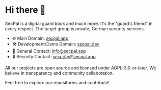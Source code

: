<!--
SPDX-FileCopyrightText: 2025 SecPal
SPDX-License-Identifier: AGPL-3.0-or-later
-->

# Hi there 👋

SecPal is a digital guard book and much more. It's the "guard's friend" in every respect. The target group is private, German security services.

- 🌐 Main Domain: [secpal.app](https://secpal.app)
- 🛠️ Development/Demo Domain: [secpal.dev](https://secpal.dev)
- 📧 General Contact: <info@secpal.app>
- 🔒 Security Contact: <security@secpal.app>

All our projects are open source and licensed under AGPL-3.0-or-later. We believe in transparency and community collaboration.

Feel free to explore our repositories and contribute!

